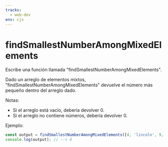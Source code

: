 ```yaml
---
tracks:
  - web-dev
env: cjs
---
```


# findSmallestNumberAmongMixedElements

Escribe una función llamada "findSmallestNumberAmongMixedElements".

Dado un arreglo de elementos mixtos, "findSmallestNumberAmongMixedElements"
devuelve el número más pequeño dentro del arreglo dado.

Notas:

- Si el arreglo está vacío, debería devolver 0.
- Si el arreglo no contiene números, debería devolver 0.

Ejemplo:

```js
const output = findSmallestNumberAmongMixedElements([4, 'lincoln', 9, 'octopus']);
console.log(output); // --> 4
```
